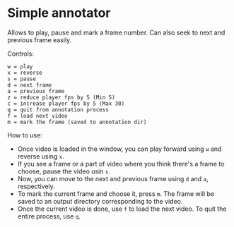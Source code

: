# Simple annotator
Allows to play, pause and mark a frame number.
Can also seek to next and previous frame easily.

Controls:  
```
w = play  
x = reverse  
s = pause  
d = next frame  
a = previous frame  
z = reduce player fps by 5 (Min 5)  
c = increase player fps by 5 (Max 30)  
q = quit from annotation process  
f = load next video  
m = mark the frame (saved to annotation dir) 
```

How to use:  
* Once video is loaded in the window, you can play forward using `w` and reverse using `x`.
* If you see a frame or a part of video where you think there's a frame to choose, pause the video usin `s`.
* Now, you can move to the next and previous frame using `d` and `a`, respectively.
* To mark the current frame and choose it, press `m`. The frame will be saved to an output directory corresponding to the video.
* Once the current video is done, use `f` to load the next video. To quit the entire process, use `q`.